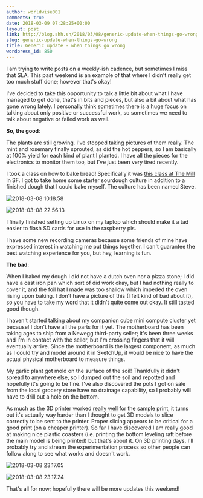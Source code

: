 ```yaml
---
author: worldwise001
comments: true
date: 2018-03-09 07:28:25+00:00
layout: post
link: http://blog.shh.sh/2018/03/08/generic-update-when-things-go-wrong/
slug: generic-update-when-things-go-wrong
title: Generic update - when things go wrong
wordpress_id: 850
---
```


I am trying to write posts on a weekly-ish cadence, but sometimes I miss that SLA. This past weekend is an example of that where I didn't really get too much stuff done; however that's okay!

I've decided to take this opportunity to talk a little bit about what I have managed to get done, that's in bits and pieces, but also a bit about what has gone wrong lately. I personally think sometimes there is a huge focus on talking about only positive or successful work, so sometimes we need to talk about negative or failed work as well.

**So, the good**:

The plants are still growing. I've stopped taking pictures of them really. The mint and rosemary finally sprouted, as did the hot peppers, so I am basically at 100% yield for each kind of plant I planted. I have all the pieces for the electronics to monitor them too, but I've just been very tired recently.

I took a class on how to bake bread! Specifically it was [this class at The Mill](http://www.joseybakerbread.com/classes/) in SF. I got to take home some starter sourdough culture in addition to a finished dough that I could bake myself. The culture has been named Steve.

![2018-03-08 10.18.58](/images/2018-03-09-generic-update-when-things-go-wrong/2018-03-08-10-18-58.jpg)

![2018-03-08 22.56.13](/images/2018-03-09-generic-update-when-things-go-wrong/2018-03-08-22-56-13.jpg)

I finally finished setting up Linux on my laptop which should make it a tad easier to flash SD cards for use in the raspberry pis.

I have some new recording cameras because some friends of mine have expressed interest in watching me put things together. I can't guarantee the best watching experience for you, but hey, learning is fun.

**The bad**:

When I baked my dough I did not have a dutch oven nor a pizza stone; I did have a cast iron pan which sort of did work okay, but I had nothing really to cover it, and the foil hat I made was too shallow which impeded the oven rising upon baking. I don't have a picture of this (I felt kind of bad about it), so you have to take my word that it didn't quite come out okay. It still tasted good though.

I haven't started talking about my companion cube mini compute cluster yet because! I don't have all the parts for it yet. The motherboard has been taking ages to ship from a Newegg third-party seller; it's been three weeks and I'm in contact with the seller, but I'm crossing fingers that it will eventually arrive. Since the motherboard is the largest component, as much as I could try and model around it in SketchUp, it would be nice to have the actual physical motherboard to measure things.

My garlic plant got mold on the surface of the soil! Thankfully it didn't spread to anywhere else, so I dumped out the soil and repotted and hopefully it's going to be fine. I've also discovered the pots I got on sale from the local grocery store have no drainage capability, so I probably will have to drill out a hole on the bottom.

As much as the 3D printer worked [really well](/2018/03/04/new-3d-printer.html) for the sample print, it turns out it's actually way harder than I thought to get 3D models to slice correctly to be sent to the printer. Proper slicing appears to be critical for a good print (on a cheaper printer). So far I have discovered I am really good at making nice plastic coasters (i.e. printing the bottom leveling raft before the main model is being printed) but that's about it. On 3D printing days, I'll probably try and stream the experimentation process so other people can follow along to see what works and doesn't work.

![2018-03-08 23.17.05](/images/2018-03-09-generic-update-when-things-go-wrong/2018-03-08-23-17-05.jpg)

![2018-03-08 23.17.24](/images/2018-03-09-generic-update-when-things-go-wrong/2018-03-08-23-17-24.jpg)

That's all for now; hopefully there will be more updates this weekend!
